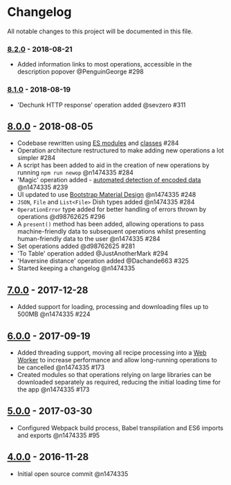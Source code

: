 # Changelog
All notable changes to this project will be documented in this file.

### [8.2.0] - 2018-08-21
- Added information links to most operations, accessible in the description popover @PenguinGeorge #298

### [8.1.0] - 2018-08-19
- 'Dechunk HTTP response' operation added @sevzero #311

## [8.0.0] - 2018-08-05
- Codebase rewritten using [ES modules](https://hacks.mozilla.org/2018/03/es-modules-a-cartoon-deep-dive/) and [classes](https://developer.mozilla.org/en-US/docs/Web/JavaScript/Reference/Classes) #284
- Operation architecture restructured to make adding new operations a lot simpler #284
- A script has been added to aid in the creation of new operations by running `npm run newop` @n1474335 #284
- 'Magic' operation added - [automated detection of encoded data](https://github.com/gchq/CyberChef/wiki/Automatic-detection-of-encoded-data-using-CyberChef-Magic) @n1474335 #239
- UI updated to use [Bootstrap Material Design](https://fezvrasta.github.io/bootstrap-material-design/) @n1474335 #248
- `JSON`, `File` and `List<File>` Dish types added @n1474335 #284
- `OperationError` type added for better handling of errors thrown by operations @d98762625 #296
- A `present()` method has been added, allowing operations to pass machine-friendly data to subsequent operations whilst presenting human-friendly data to the user @n1474335 #284
- Set operations added @d98762625 #281
- 'To Table' operation added @JustAnotherMark #294
- 'Haversine distance' operation added @Dachande663 #325
- Started keeping a changelog @n1474335

## [7.0.0] - 2017-12-28
- Added support for loading, processing and downloading files up to 500MB @n1474335 #224

## [6.0.0] - 2017-09-19
- Added threading support, moving all recipe processing into a [Web Worker](https://developer.mozilla.org/en-US/docs/Web/API/Web_Workers_API/Using_web_workers) to increase performance and allow long-running operations to be cancelled @n1474335 #173
- Created modules so that operations relying on large libraries can be downloaded separately as required, reducing the initial loading time for the app @n1474335 #173

## [5.0.0] - 2017-03-30
-  Configured Webpack build process, Babel transpilation and ES6 imports and exports @n1474335 #95

## [4.0.0] - 2016-11-28
-  Initial open source commit @n1474335


[8.2.0]: https://github.com/gchq/CyberChef/releases/tag/v8.2.0
[8.1.0]: https://github.com/gchq/CyberChef/releases/tag/v8.1.0
[8.0.0]: https://github.com/gchq/CyberChef/releases/tag/v8.0.0
[7.0.0]: https://github.com/gchq/CyberChef/releases/tag/v7.0.0
[6.0.0]: https://github.com/gchq/CyberChef/releases/tag/v6.0.0
[5.0.0]: https://github.com/gchq/CyberChef/releases/tag/v5.0.0
[4.0.0]: https://github.com/gchq/CyberChef/commit/b1d73a725dc7ab9fb7eb789296efd2b7e4b08306
